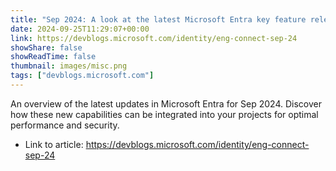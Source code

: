 ```yaml
---
title: "Sep 2024: A look at the latest Microsoft Entra key feature releases, announcements, and updates"
date: 2024-09-25T11:29:07+00:00
link: https://devblogs.microsoft.com/identity/eng-connect-sep-24
showShare: false
showReadTime: false
thumbnail: images/misc.png
tags: ["devblogs.microsoft.com"]
---
```

An overview of the latest updates in Microsoft Entra for Sep 2024. Discover how these new capabilities can be integrated into your projects for optimal performance and security.

- Link to article: https://devblogs.microsoft.com/identity/eng-connect-sep-24